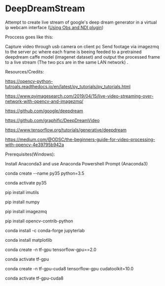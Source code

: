 # DeepDreamStream
Attempt to create live stream of google's deep dream generator in a virtual ip webcam interface 
([Using Obs and NDI plugin](https://obsproject.com/forum/resources/obs-ndi-newtek-ndi%E2%84%A2-integration-into-obs-studio.528/))

Proccess goes like this:

Capture video through usb camera on client pc
Send footage via imagezmq to the server pc where each frame is beeing feeded to a pretrained deepdream caffe model (imagenet dataset)
and output the processed frame to a live stream (The two pcs are in the same LAN network) .

Resources/Credits:

https://opencv-python-tutroals.readthedocs.io/en/latest/py_tutorials/py_tutorials.html

https://www.pyimagesearch.com/2019/04/15/live-video-streaming-over-network-with-opencv-and-imagezmq/

https://github.com/google/deepdream

https://github.com/graphific/DeepDreamVideo

https://www.tensorflow.org/tutorials/generative/deepdream

https://medium.com/@ODSC/the-beginners-guide-for-video-processing-with-opencv-4e39795b942a




Prerequisites(Windows):

Install Anaconda3 and use Anaconda Powershell Prompt (Anaconda3)

conda create --name py35 python=3.5

conda activate py35

pip install imutils

pip install numpy

pip install imagezmq

pip install opencv-contrib-python

conda install -c conda-forge jupyterlab

conda install matplotlib

conda create -n tf-gpu tensorflow-gpu==2.0

conda activate tf-gpu

conda create -n tf-gpu-cuda8 tensorflow-gpu cudatoolkit=10.0

conda activate tf-gpu-cuda8

